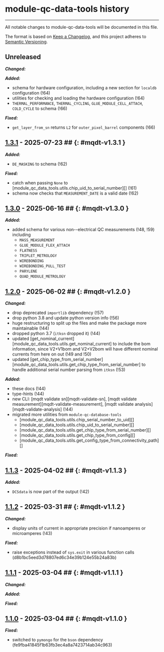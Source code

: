 # module-qc-data-tools history

---

All notable changes to module-qc-data-tools will be documented in this file.

The format is based on [Keep a Changelog](https://keepachangelog.com/en/1.0.0/),
and this project adheres to
[Semantic Versioning](https://semver.org/spec/v2.0.0.html).

## Unreleased

**_Changed:_**

**_Added:_**

- schema for hardware configuration, including a new section for `localdb`
  configuration (!64)
- utilities for checking and loading the hardware configuration (!64)
- `THERMAL_PERFORMANCE`, `THERMAL_CYCLING`, `GLUE_MODULE_CELL_ATTACH`,
  `COLD_CYCLE` to schema (!66)

**_Fixed:_**

- `get_layer_from_sn` returns `L2` for `outer_pixel_barrel` components (!66)

## [1.3.1](https://gitlab.cern.ch/atlas-itk/pixel/module/module-qc-data-tools/-/tags/v1.3.1) - 2025-07-23 ## {: #mqdt-v1.3.1 }

**_Added:_**

- `DE_MASKING` to schema (!62)

**_Fixed:_**

- catch when passing `None` to
  [module_qc_data_tools.utils.chip_uid_to_serial_number][] (!61)
- schema now checks that `MEASUREMENT_DATE` is a valid date (!62)

## [1.3.0](https://gitlab.cern.ch/atlas-itk/pixel/module/module-qc-data-tools/-/tags/v1.3.0) - 2025-06-16 ## {: #mqdt-v1.3.0 }

**_Added:_**

- added schema for various non--electrical QC measurements (!48, !59) including
  - `MASS_MEASUREMENT`
  - `GLUE_MODULE_FLEX_ATTACH`
  - `FLATNESS`
  - `TRIPLET_METROLOGY`
  - `WIREBONDING`
  - `WIREBONDING_PULL_TEST`
  - `PARYLENE`
  - `QUAD_MODULE_METROLOGY`

## [1.2.0](https://gitlab.cern.ch/atlas-itk/pixel/module/module-qc-data-tools/-/tags/v1.2.0) - 2025-06-02 ## {: #mqdt-v1.2.0 }

**_Changed:_**

- drop deprecated `importlib` dependency (!57)
- drop python 3.8 and update python version info (!56)
- huge restructuring to split up the files and make the package more
  maintainable (!44)
- dropped python 3.7 (`itksn` dropped it) (!44)
- updated [get_nominal_current][module_qc_data_tools.utils.get_nominal_current]
  to include the bom information, since V2+V1bom and V2+V2bom will have
  different nominal currents from here on out (!49 and !50)
- updated
  [get_chip_type_from_serial_number][module_qc_data_tools.utils.get_chip_type_from_serial_number]
  to handle additional serial number parsing from `itksn` (!53)

**_Added:_**

- these docs (!44)
- type-hints (!44)
- new CLI: [mqdt validate sn][mqdt-validate-sn], [mqdt validate
  measurement][mqdt-validate-measurement], [mqdt validate
  analysis][mqdt-validate-analysis] (!44)
- migrated more utilities from `module-qc-database-tools`
  - [module_qc_data_tools.utils.chip_serial_number_to_uid][]
  - [module_qc_data_tools.utils.chip_uid_to_serial_number][]
  - [module_qc_data_tools.utils.get_chip_type_from_serial_number][]
  - [module_qc_data_tools.utils.get_chip_type_from_config][]
  - [module_qc_data_tools.utils.get_config_type_from_connectivity_path][]

**_Fixed:_**

## [1.1.3](https://gitlab.cern.ch/atlas-itk/pixel/module/module-qc-data-tools/-/tags/v1.1.3) - 2025-04-02 ## {: #mqdt-v1.1.3 }

**_Added:_**

- `DCSdata` is now part of the output (!42)

## [1.1.2](https://gitlab.cern.ch/atlas-itk/pixel/module/module-qc-data-tools/-/tags/v1.1.2) - 2025-03-31 ## {: #mqdt-v1.1.2 }

**_Changed:_**

- display units of current in appropriate precision if nanoamperes or
  microamperes (!43)

**_Fixed:_**

- raise exceptions instead of `sys.exit` in various function calls
  (d8b1bc5eed3d78807ed6c34e39b124e55b24a83b)

## [1.1.1](https://gitlab.cern.ch/atlas-itk/pixel/module/module-qc-data-tools/-/tags/v1.1.1) - 2025-03-04 ## {: #mqdt-v1.1.1 }

**_Changed:_**

**_Added:_**

**_Fixed:_**

## [1.1.0](https://gitlab.cern.ch/atlas-itk/pixel/module/module-qc-data-tools/-/tags/v1.1.0) - 2025-03-04 ## {: #mqdt-v1.1.0 }

**_Fixed:_**

- switched to `pymongo` for the `bson` dependency
  (fe9fba41845f1b63fb3ec4a8a7423714ab34c963)
